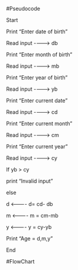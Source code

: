 #Pseudocode

Start

Print “Enter date of birth”

Read input ----> db

Print “Enter month of birth”

Read input ----> mb

Print “Enter year of birth” 

Read input ----> yb

Print “Enter current date”

Read input ----> cd

Print “Enter current month”

Read input ----> cm

Print “Enter current year” 

Read input ----> cy 

If yb > cy

print “Invalid input”

else

d <---- d= cd- db

m <---- m = cm-mb

y <---- y = cy-yb

Print “Age = d,m,y”

End

#FlowChart

